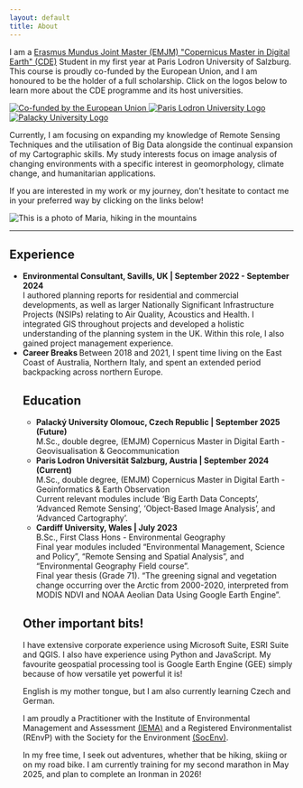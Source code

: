 ```yaml
---
layout: default
title: About
---
```


<div class="about-container">
    <div class="about-text">
       
<p>I am a <a href="https://master-cde.eu/" rel="external nofollow noopener" target="_blank">Erasmus Mundus Joint Master (EMJM) "Copernicus Master in Digital Earth" (CDE)</a> Student in my first year at Paris Lodron University of Salzburg. This course is proudly co-funded by the European Union, and I am honoured to be the holder of a full scholarship. Click on the logos below to learn more about the CDE programme and its host universities.</p>
    <div class="cde_logos">
    <a href="https://master-cde.eu/" target="_blank">
         <img src="{{ "/assets/about/eu_pos.jpg" | relative_url }}" alt="Co-funded by the European Union" class="cde-logos">
    </a>
    <a href="https://plus.ac.at" target="_blank">
        <img src="{{ "/assets/about/plus.jpg" | relative_url }}" alt="Paris Lodron University Logo" class="cde-logos">
    </a>
    <a href="https://www.upol.cz/en/" target="_blank">
        <img src="{{ "/assets/about/upol.png" | relative_url }}" alt="Palacky University Logo" class="cde-logos">
    </a>
</div>
       <p> Currently, I am focusing on expanding my knowledge of Remote Sensing Techniques and the utilisation of Big Data alongside the continual expansion of my Cartographic skills. My study interests focus on image analysis of changing environments with a specific interest in geomorphology, climate change, and humanitarian applications. </p>
       <p>If you are interested in my work or my journey, don't hesitate to contact me in your preferred way by clicking on the links below! </p>
    </div>
     <img src="{{ "/assets/about/maria.jpg" | relative_url }}" alt=" This is a photo of Maria, hiking in the mountains" class="about-image">
</div>

<!-- Icons Section -->
<div class="contact-icons">
    <a href="https://www.linkedin.com/in/maria-fedy/" target="_blank" aria-label="LinkedIn">
        <i class="fab fa-linkedin"></i>
    </a>
    <a href="mailto:maria.fedyszyn@stud.plus.ac.at" aria-label="Email">
        <i class="fas fa-envelope"></i>
    </a>
</div>

<hr class="section-divider">

<h2>Experience</h2>
<ul>
    <li>
        <strong>Environmental Consultant, Savills, UK | September 2022 - September 2024 </strong>
        <br>I authored planning reports for residential and commercial developments, as well as larger Nationally Significant Infrastructure Projects (NSIPs) relating to Air Quality, Acoustics and Health. I integrated GIS throughout projects and developed a holistic understanding of the planning system in the UK. Within this role, I also gained project management experience.
    </li>
    <li>
         <strong>Career Breaks </strong>
         <be> Between 2018 and 2021, I spent time living on the East Coast of Australia, Northern Italy, and spent an extended period backpacking across northern Europe. 

    
<h2>Education</h2>
<ul>
    <li>
        <strong>Palacký University Olomouc, Czech Republic | September 2025 (Future)</strong>
        <br>M.Sc., double degree, (EMJM) Copernicus Master in Digital Earth - Geovisualisation & Geocommunication
    </li>
    <li>
        <strong>Paris Lodron Universität Salzburg, Austria | September 2024 (Current)</strong>
        <br>M.Sc., double degree, (EMJM) Copernicus Master in Digital Earth - Geoinformatics & Earth Observation
        <br>Current relevant modules include ‘Big Earth Data Concepts’, ‘Advanced Remote Sensing’, ‘Object-Based Image Analysis’, and ‘Advanced Cartography’.
    </li>
    <li>
        <strong>Cardiff University, Wales | July 2023</strong>
        <br>B.Sc., First Class Hons - Environmental Geography
        <br>Final year modules included “Environmental Management, Science and Policy”, “Remote Sensing and Spatial Analysis”, and “Environmental Geography Field course”.
        <br>Final year thesis (Grade 71). “The greening signal and vegetation change occurring over the Arctic from 2000-2020, interpreted from MODIS NDVI and NOAA Aeolian Data Using Google Earth Engine”. 
  </li>
</ul>

<h2>Other important bits!</h2>

<p>I have extensive corporate experience using Microsoft Suite, ESRI Suite and QGIS. I also have experience using Python and JavaScript. My favourite geospatial processing tool is Google Earth Engine (GEE) simply because of how versatile yet powerful it is! </p> 
<p> English is my mother tongue, but I am also currently learning Czech and German. </p>     
<p> I am proudly a Practitioner with the Institute of Environmental Management and Assessment <a href="https://www.iema.net/" rel="external nofollow noopener" target="_blank">(IEMA)</a> and a Registered Environmentalist (REnvP) with the Society for the Environment <a href="https://socenv.org.uk/" rel="external nofollow noopener" target="_blank">(SocEnv)</a>.  </p> 
<p> In my free time, I seek out adventures, whether that be hiking, skiing or on my road bike. I am currently training for my second marathon in May 2025, and plan to complete an Ironman in 2026!  </p> 
